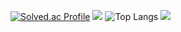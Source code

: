 [![Solved.ac Profile](http://mazassumnida.wtf/api/v2/generate_badge?boj=sonic6679)](https://solved.ac/sonic6679/)
<img src="https://capsule-render.vercel.app/api?type=waving&color=BDBDC8&height=150&section=header" />
![Top Langs](https://github-readme-stats.vercel.app/api/top-langs/?username=moodTRBL&layout=compact)
<img src="https://capsule-render.vercel.app/api?type=waving&color=BDBDC8&height=150&section=footer" />
<!--[![Atcoder Profile](https://atcoder-badge.kro.kr?id=moodTRBL)](https://atcoder.jp/users/moodTRBL)-->
<!--
**moodTRBL/moodTRBL** is a ✨ _special_ ✨ repository because its `README.md` (this file) appears on your GitHub profile.

Here are some ideas to get you started:

- 🔭 I’m currently working on ...
- 🌱 I’m currently learning ...
- 👯 I’m looking to collaborate on ...
- 🤔 I’m looking for help with ...
- 💬 Ask me about ...
- 📫 How to reach me: ...
- 😄 Pronouns: ...
- ⚡ Fun fact: ...
-->
